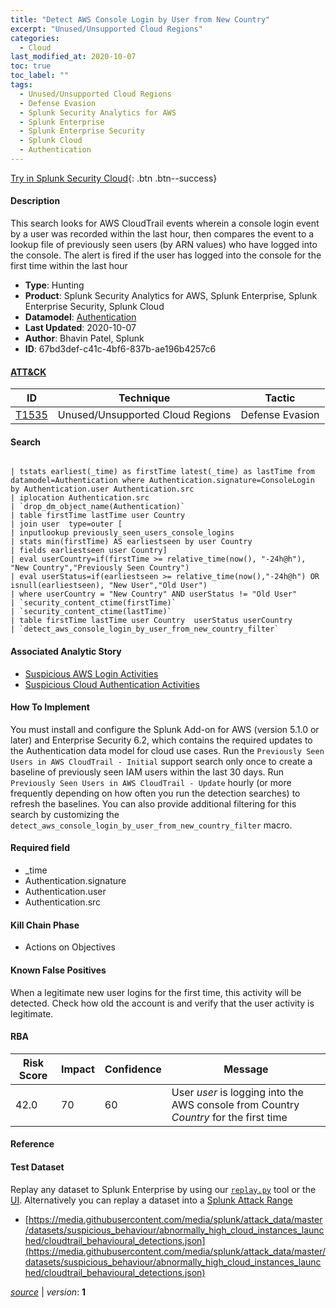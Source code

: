 ```yaml
---
title: "Detect AWS Console Login by User from New Country"
excerpt: "Unused/Unsupported Cloud Regions"
categories:
  - Cloud
last_modified_at: 2020-10-07
toc: true
toc_label: ""
tags:
  - Unused/Unsupported Cloud Regions
  - Defense Evasion
  - Splunk Security Analytics for AWS
  - Splunk Enterprise
  - Splunk Enterprise Security
  - Splunk Cloud
  - Authentication
---
```




[Try in Splunk Security Cloud](https://www.splunk.com/en_us/cyber-security.html){: .btn .btn--success}

#### Description

This search looks for AWS CloudTrail events wherein a console login event by a user was recorded within the last hour, then compares the event to a lookup file of previously seen users (by ARN values) who have logged into the console. The alert is fired if the user has logged into the console for the first time within the last hour

- **Type**: Hunting
- **Product**: Splunk Security Analytics for AWS, Splunk Enterprise, Splunk Enterprise Security, Splunk Cloud
- **Datamodel**: [Authentication](https://docs.splunk.com/Documentation/CIM/latest/User/Authentication)
- **Last Updated**: 2020-10-07
- **Author**: Bhavin Patel, Splunk
- **ID**: 67bd3def-c41c-4bf6-837b-ae196b4257c6


#### [ATT&CK](https://attack.mitre.org/)

| ID          | Technique   | Tactic         |
| ----------- | ----------- |--------------- |
| [T1535](https://attack.mitre.org/techniques/T1535/) | Unused/Unsupported Cloud Regions | Defense Evasion |

#### Search

```

| tstats earliest(_time) as firstTime latest(_time) as lastTime from datamodel=Authentication where Authentication.signature=ConsoleLogin by Authentication.user Authentication.src 
| iplocation Authentication.src 
| `drop_dm_object_name(Authentication)` 
| table firstTime lastTime user Country 
| join user  type=outer [
| inputlookup previously_seen_users_console_logins 
| stats min(firstTime) AS earliestseen by user Country 
| fields earliestseen user Country] 
| eval userCountry=if(firstTime >= relative_time(now(), "-24h@h"), "New Country","Previously Seen Country") 
| eval userStatus=if(earliestseen >= relative_time(now(),"-24h@h") OR isnull(earliestseen), "New User","Old User") 
| where userCountry = "New Country" AND userStatus != "Old User" 
| `security_content_ctime(firstTime)` 
| `security_content_ctime(lastTime)` 
| table firstTime lastTime user Country  userStatus userCountry  
| `detect_aws_console_login_by_user_from_new_country_filter`
```

#### Associated Analytic Story
* [Suspicious AWS Login Activities](/stories/suspicious_aws_login_activities)
* [Suspicious Cloud Authentication Activities](/stories/suspicious_cloud_authentication_activities)


#### How To Implement
You must install and configure the Splunk Add-on for AWS (version 5.1.0 or later) and Enterprise Security 6.2, which contains the required updates to the Authentication data model for cloud use cases. Run the `Previously Seen Users in AWS CloudTrail - Initial` support search only once to create a baseline of previously seen IAM users within the last 30 days. Run `Previously Seen Users in AWS CloudTrail - Update` hourly (or more frequently depending on how often you run the detection searches) to refresh the baselines. You can also provide additional filtering for this search by customizing the `detect_aws_console_login_by_user_from_new_country_filter` macro.

#### Required field
* _time
* Authentication.signature
* Authentication.user
* Authentication.src


#### Kill Chain Phase
* Actions on Objectives


#### Known False Positives
When a legitimate new user logins for the first time, this activity will be detected. Check how old the account is and verify that the user activity is legitimate.


#### RBA

| Risk Score  | Impact      | Confidence   | Message      |
| ----------- | ----------- |--------------|--------------|
| 42.0 | 70 | 60 | User $user$ is logging into the AWS console from Country $Country$ for the first time |




#### Reference


#### Test Dataset
Replay any dataset to Splunk Enterprise by using our [`replay.py`](https://github.com/splunk/attack_data#using-replaypy) tool or the [UI](https://github.com/splunk/attack_data#using-ui).
Alternatively you can replay a dataset into a [Splunk Attack Range](https://github.com/splunk/attack_range#replay-dumps-into-attack-range-splunk-server)

* [https://media.githubusercontent.com/media/splunk/attack_data/master/datasets/suspicious_behaviour/abnormally_high_cloud_instances_launched/cloudtrail_behavioural_detections.json](https://media.githubusercontent.com/media/splunk/attack_data/master/datasets/suspicious_behaviour/abnormally_high_cloud_instances_launched/cloudtrail_behavioural_detections.json)



[*source*](https://github.com/splunk/security_content/tree/develop/detections/cloud/detect_aws_console_login_by_user_from_new_country.yml) \| *version*: **1**